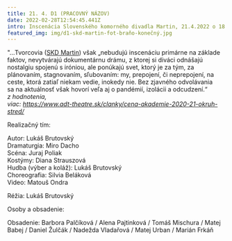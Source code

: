 ```yaml
---
title: 21. 4. D1 (PRACOVNÝ NÁZOV)
date: 2022-02-28T12:54:45.441Z
intro: Inscenácia Slovenského komorného divadla Martin, 21.4.2022 o 18:00 v SND
featured_img: img/d1-skd-martin-fot-braňo-konečný.jpg
---
```

"...Tvorcovia ([SKD Martin](https://www.skdmartin.sk/repertoar?id=217)) však „nebudujú inscenáciu primárne na základe faktov, nevytvárajú dokumentárnu drámu, z ktorej si diváci odnášajú nostalgiu spojenú s iróniou, ale ponúkajú svet, ktorý je za tým, za plánovaním, stagnovaním, sľubovaním: my, prepojení, či neprepojení, na  ceste, ktorá zatiaľ niekam vedie, inokedy nie. Bez zjavného odvolávania sa na aktuálnosť však hovorí veľa aj o pandémií, izolácii a odcudzení.“\
*z hodnotenia,* \
*viac: https://www.adt-theatre.sk/clanky/cena-akademie-2020-21-okruh-stred/*

Realizačný tím:

Autor: Lukáš Brutovský\
Dramaturgia: Miro Dacho\
Scéna: Juraj Poliak\
Kostýmy: Diana Strauszová\
Hudba (výber a koláž): Lukáš Brutovský\
Choreografia: Silvia Beláková\
Video: Matouš Ondra

Réžia: Lukáš Brutovský

Osoby a obsadenie:

Obsadenie: Barbora Palčíková / Alena Pajtinková / Tomáš Mischura / Matej Babej / Daniel Žulčák / Nadežda Vladařová / Matej Urban / Marián Frkáň